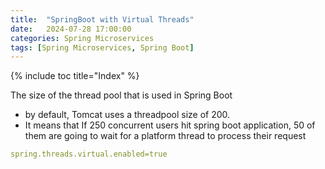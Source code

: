 ```yaml
---
title:  "SpringBoot with Virtual Threads"
date:   2024-07-28 17:00:00
categories: Spring Microservices
tags: [Spring Microservices, Spring Boot]
---
```

{% include toc title="Index" %}

The size of the thread pool that is used in Spring Boot
- by default, Tomcat uses a threadpool size of 200. 
- It means that If 250 concurrent users hit spring boot application, 50 of them are going to wait for a platform thread to process their request

```yaml
spring.threads.virtual.enabled=true
```

